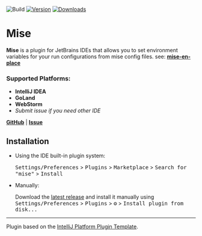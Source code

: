 ![Build](https://github.com/134130/intellij-mise/workflows/Build/badge.svg)
[![Version](https://img.shields.io/jetbrains/plugin/v/24762-mise.svg)](https://plugins.jetbrains.com/plugin/24762-mise)
[![Downloads](https://img.shields.io/jetbrains/plugin/d/24762-mise.svg)](https://plugins.jetbrains.com/plugin/24762-mise)

<!-- Plugin description -->
# Mise

**Mise** is a plugin for JetBrains IDEs that allows you to set environment variables for your run configurations
from mise config files. see: **[mise-en-place](https://mise.jdx.dev)**

### Supported Platforms:
- **IntelliJ IDEA**
- **GoLand**
- **WebStorm**
- _Submit issue if you need other IDE_
<!-- Plugin description end -->

**[GitHub](https://github.com/134130/intellij-mise)** | **[Issue](https://github.com/134130/intellij-mise/issues)** 

## Installation

- Using the IDE built-in plugin system:
  
  <kbd>Settings/Preferences</kbd> > <kbd>Plugins</kbd> > <kbd>Marketplace</kbd> > <kbd>Search for "mise"</kbd> >
  <kbd>Install</kbd>
  
- Manually:

  Download the [latest release](https://github.com/134130/mise/releases/latest) and install it manually using
  <kbd>Settings/Preferences</kbd> > <kbd>Plugins</kbd> > <kbd>⚙️</kbd> > <kbd>Install plugin from disk...</kbd>


---
Plugin based on the [IntelliJ Platform Plugin Template][template].

[template]: https://github.com/JetBrains/intellij-platform-plugin-template
[docs:plugin-description]: https://plugins.jetbrains.com/docs/intellij/plugin-user-experience.html#plugin-description-and-presentation

